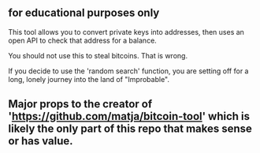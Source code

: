 

## for educational purposes only

This tool allows you to convert private keys into addresses, then uses an open API to check that address for a balance.

You should not use this to steal bitcoins.  That is wrong.  

If you decide to use the 'random search' function, you are setting off for a long, lonely journey into the land of "Improbable".


## Major props to the creator of 'https://github.com/matja/bitcoin-tool' which is likely the only part of this repo that makes sense or has value.
